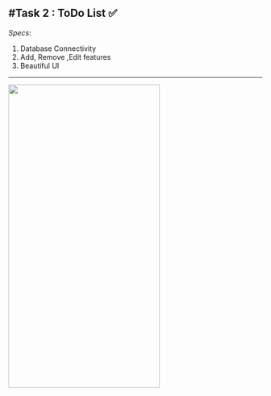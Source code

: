 #Task 2 : ToDo List ✅
---
*Specs*:

1. Database Connectivity
2. Add, Remove ,Edit features
3. Beautiful UI
---
<img src="https://github.com/Kunal-Khairnar-05/ToDoList/assets/95234444/32e0aa43-be78-4ada-9a0b-2e743971e14e" width=300 height=600>
